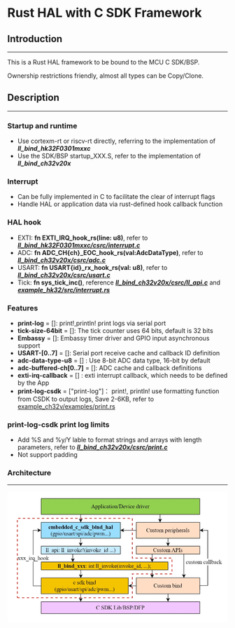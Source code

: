 # Rust HAL with C SDK Framework

## Introduction
---
This is a Rust HAL  framework to be bound to the MCU C SDK/BSP.

Ownership restrictions friendly, almost all types can be Copy/Clone.

## Description
---
### Startup and runtime
 - Use cortexm-rt or riscv-rt directly, referring to the implementation of **_ll_bind_hk32F0301mxxc_**
 - Use the SDK/BSP startup_XXX.S, refer to the implementation of **_ll_bind_ch32v20x_**

### Interrupt
 - Can be fully implemented in C to facilitate the clear of interrupt flags
 - Handle HAL or application data via rust-defined hook callback function

### HAL hook
 - EXTI: **fn EXTI_IRQ_hook_rs(line: u8)**, refer to **_[ll_bind_hk32F0301mxxc/csrc/interrupt.c](ll_bind_hk32F0301mxxc/csrc/interrupt.c)_** 
 - ADC: **fn ADC_CH{ch}_EOC_hook_rs(val:AdcDataType)**, refer to **_[ll_bind_ch32v20x/csrc/adc.c](ll_bind_ch32v20x/csrc/adc.c)_** 
 - USART: **fn USART{id}_rx_hook_rs(val: u8)**, refer to **_[ll_bind_ch32v20x/csrc/usart.c](ll_bind_ch32v20x/csrc/usart.c)_** 
 - Tick: **fn sys_tick_inc()**, reference **_[ll_bind_ch32v20x/csrc/ll_api.c](ll_bind_ch32v20x/csrc/ll_api.c)_** and **_[example_hk32/src/interrupt.rs](example_hk32/src/interrupt.rs)_**  

### Features
 - **print-log** = []: print!,println! print logs via serial port
 - **tick-size-64bit** = []: The tick counter uses 64 bits, default is 32 bits
 - **Embassy** = []: Embassy timer driver and GPIO input asynchronous support
 - **USART-[0..7]** = []: Serial port receive cache and callback ID definition
 - **adc-data-type-u8** = [] : Use 8-bit ADC data type, 16-bit by default
 - **adc-buffered-ch[0..7]** = []: ADC cache and callback definitions
 - **exti-irq-callback** = [] : exti interrupt callback, which needs to be defined by the App
 - **print-log-csdk** = ["print-log"]： print!, println! use formatting function from CSDK to output logs, Save 2-6KB, refer to [example_ch32v/examples/print.rs](example_ch32v/examples/print.rs)

### print-log-csdk print log limits
 - Add %S and %y/Y lable to format strings and arrays with length parameters, refer to **_[ll_bind_ch32v20x/csrc/print.c](ll_bind_ch32v20x/csrc/print.c)_**
 - Not support padding

### Architecture
---
![输入图片说明](doc/framework.png)
